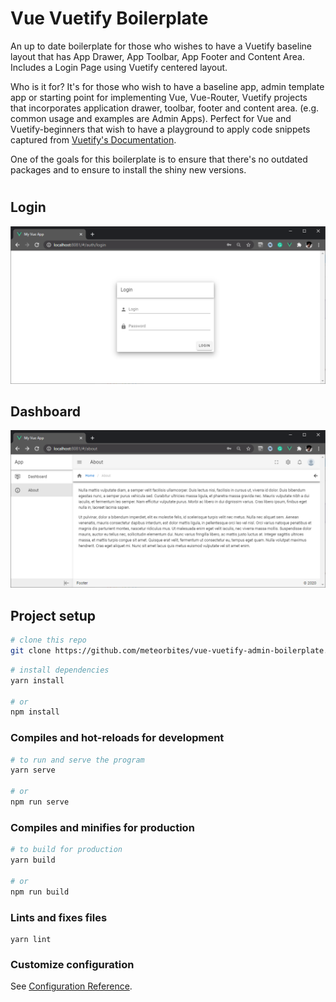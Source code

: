 # Vue Vuetify Boilerplate

An up to date boilerplate for those who wishes to have a Vuetify baseline layout that has App Drawer, App Toolbar, App Footer and Content Area.
Includes a Login Page using Vuetify centered layout. 

Who is it for? It's for those who wish to have a baseline app, admin template app or starting point for implementing Vue, Vue-Router, Vuetify projects that incorporates application drawer, toolbar, footer and content area. (e.g. common usage and examples are Admin Apps). Perfect for Vue and Vuetify-beginners that wish to have a playground to apply code snippets captured from [Vuetify's Documentation](https://vuetifyjs.com/en/introduction/why-vuetify/#guide).

One of the goals for this boilerplate is to ensure that there's no outdated packages and to ensure to install the shiny new versions.

#

## Login
![alt text](screenshot1.png)

## Dashboard
![alt text](screenshot2.png)

## Project setup
``` bash
# clone this repo
git clone https://github.com/meteorbites/vue-vuetify-admin-boilerplate.git
```

``` bash
# install dependencies
yarn install

# or
npm install
```

### Compiles and hot-reloads for development
``` bash
# to run and serve the program
yarn serve

# or
npm run serve
```

### Compiles and minifies for production
``` bash
# to build for production
yarn build

# or
npm run build
```

### Lints and fixes files
```
yarn lint
```

### Customize configuration
See [Configuration Reference](https://cli.vuejs.org/config/).
